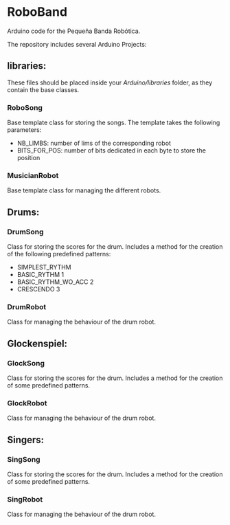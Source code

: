 # RoboBand
 Arduino code for the Pequeña Banda Robótica.

 The repository includes several Arduino Projects:

 ## libraries:
 These files should be placed inside your *Arduino/libraries* folder, as they contain the base classes.

### RoboSong
Base template class for storing the songs. The template takes the following parameters:
* NB_LIMBS: number of lims of the corresponding robot
* BITS_FOR_POS: number of bits dedicated in each byte to store the position

### MusicianRobot
Base template class for managing the different robots.

## Drums:
### DrumSong
Class for storing the scores for the drum. Includes a method for the creation of the following predefined patterns:
* SIMPLEST_RYTHM
* BASIC_RYTHM 1
* BASIC_RYTHM_WO_ACC 2
* CRESCENDO 3

### DrumRobot
Class for managing the behaviour of the drum robot.

## Glockenspiel:
### GlockSong
Class for storing the scores for the drum. Includes a method for the creation of some predefined patterns.

### GlockRobot
Class for managing the behaviour of the drum robot.

## Singers:
### SingSong
Class for storing the scores for the drum. Includes a method for the creation of some predefined patterns.

### SingRobot
Class for managing the behaviour of the drum robot.
